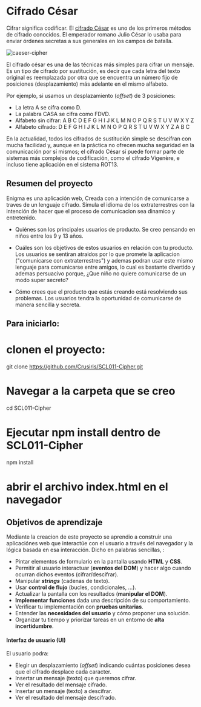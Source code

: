 # Cifrado César

Cifrar significa codificar. El [cifrado César](https://en.wikipedia.org/wiki/Caesar_cipher) es uno de los primeros métodos de cifrado conocidos. El emperador romano Julio César lo usaba para enviar órdenes secretas a sus generales en los campos de batalla.

![caeser-cipher](https://upload.wikimedia.org/wikipedia/commons/thumb/2/2b/Caesar3.svg/2000px-Caesar3.svg.png)

El cifrado césar es una de las técnicas más simples para cifrar un mensaje. Es un tipo de cifrado por sustitución, es decir que cada letra del texto original es reemplazada por otra que se encuentra un número fijo de posiciones (desplazamiento) más adelante en el mismo alfabeto.

Por ejemplo, si usamos un desplazamiento (_offset_) de 3 posiciones:

- La letra A se cifra como D.
- La palabra CASA se cifra como FDVD.
- Alfabeto sin cifrar: A B C D E F G H I J K L M N O P Q R S T U V W X Y Z
- Alfabeto cifrado: D E F G H I J K L M N O P Q R S T U V W X Y Z A B C

En la actualidad, todos los cifrados de sustitución simple se descifran con mucha facilidad y, aunque en la práctica no ofrecen mucha seguridad en la comunicación por sí mismos; el cifrado César sí puede formar parte de sistemas más complejos de codificación, como el cifrado Vigenère, e incluso tiene aplicación en el sistema ROT13.

## Resumen del proyecto
 
 Enigma es una aplicación web, Creada con a intención de comunicarse a traves de un lenguaje cifrado. Simula el idioma de los extraterrestres con la intención de hacer  que el proceso de comunicacion sea dinamico y entretenido.
 - Quiénes son los principales usuarios de producto.
    Se creo pensando en niños entre los 9 y 13 años.

- Cuáles son los objetivos de estos usuarios en relación con tu producto.
  Los usuarios se sentiran atraidos por lo que promete la aplicacion ("comunicarse con extraterrestres") y ademas podran usar este mismo lenguaje para comunicarse entre amigos, lo cual es bastante divertido y ademas persuacivo porque, ¿Que niño no quiere comunicarse de un modo super secreto?

- Cómo crees que el producto que estás creando está resolviendo sus problemas.
  Los usuarios tendra la oportunidad de comunicarse de manera sencilla y secreta.


## Para iniciarlo:

# clonen el proyecto:
git clone https://github.com/Crusiris/SCL011-Cipher.git

# Navegar a la carpeta que se creo
cd SCL011-Cipher

# Ejecutar npm install dentro de SCL011-Cipher
npm install

# abrir el archivo index.html en el navegador


## Objetivos de aprendizaje

 Mediante la creacion de este proyecto se aprendio a construir una aplicaciónes web que interactúe con el usuario a través del navegador y la lógica basada en esa interacción. Dicho en palabras sencillas, :

- Pintar elementos de formulario en la pantalla usando **HTML** y **CSS**.
- Permitir al usuario interactuar (**eventos del DOM**) y hacer algo cuando ocurran dichos eventos (cifrar/descifrar).
- Manipular _**strings**_ (cadenas de texto).
- Usar **control de flujo** (bucles, condicionales, ...).
- Actualizar la pantalla con los resultados (**manipular el DOM**).
- **Implementar funciones** dada una descripción de su comportamiento.
- Verificar tu implementación con **pruebas unitarias**.
- Entender las **necesidades del usuario** y cómo proponer una solución.
- Organizar tu tiempo y priorizar tareas en un entorno de **alta incertidumbre**.


#### Interfaz de usuario (UI)

El usuario podra:
- Elegir un desplazamiento (_offset_) indicando cuántas posiciones desea que el cifrado desplace cada caracter.
- Insertar un mensaje (texto) que queremos cifrar.
- Ver el resultado del mensaje cifrado.
- Insertar un mensaje (texto) a descifrar.
- Ver el resultado del mensaje descifrado.

